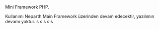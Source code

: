 Mini Framework PHP.

Kullanımı Neparth Main Framework üzerinden devam edecektir, yazılımın devamı yoktur.
s
s
s
s
s
